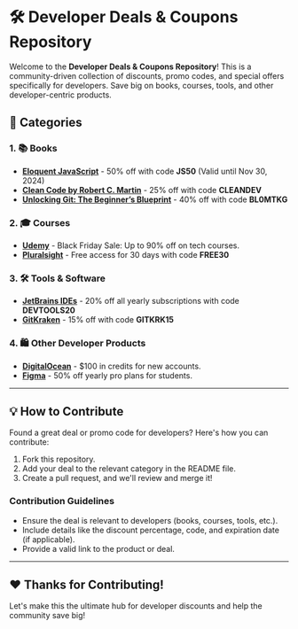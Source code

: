 # 🛠️ Developer Deals & Coupons Repository  

Welcome to the **Developer Deals & Coupons Repository**! This is a community-driven collection of discounts, promo codes, and special offers specifically for developers. Save big on books, courses, tools, and other developer-centric products.  

## 🎯 Categories  
### 1. 📚 Books  
- [**Eloquent JavaScript**](https://eloquentjavascript.net/) - 50% off with code **JS50** (Valid until Nov 30, 2024)  
- [**Clean Code by Robert C. Martin**](https://example.com) - 25% off with code **CLEANDEV**
- [**Unlocking Git: The Beginner’s Blueprint**](https://githubprojects.gumroad.com/l/unlock-git-for-beginners-blueprint) - 40% off with code **BL0MTKG**  

### 2. 🎓 Courses  
- [**Udemy**](https://udemy.com) - Black Friday Sale: Up to 90% off on tech courses.  
- [**Pluralsight**](https://pluralsight.com) - Free access for 30 days with code **FREE30**  

### 3. 🛠️ Tools & Software  
- [**JetBrains IDEs**](https://jetbrains.com) - 20% off all yearly subscriptions with code **DEVTOOLS20**  
- [**GitKraken**](https://gitkraken.com) - 15% off with code **GITKRK15**  

### 4. 🛍️ Other Developer Products  
- [**DigitalOcean**](https://digitalocean.com) - $100 in credits for new accounts.  
- [**Figma**](https://figma.com) - 50% off yearly pro plans for students.  

---

## 💡 How to Contribute  
Found a great deal or promo code for developers? Here's how you can contribute:  
1. Fork this repository.  
2. Add your deal to the relevant category in the README file.  
3. Create a pull request, and we'll review and merge it!  

### Contribution Guidelines  
- Ensure the deal is relevant to developers (books, courses, tools, etc.).  
- Include details like the discount percentage, code, and expiration date (if applicable).  
- Provide a valid link to the product or deal.  

---

## ❤️ Thanks for Contributing!  
Let's make this the ultimate hub for developer discounts and help the community save big!  
